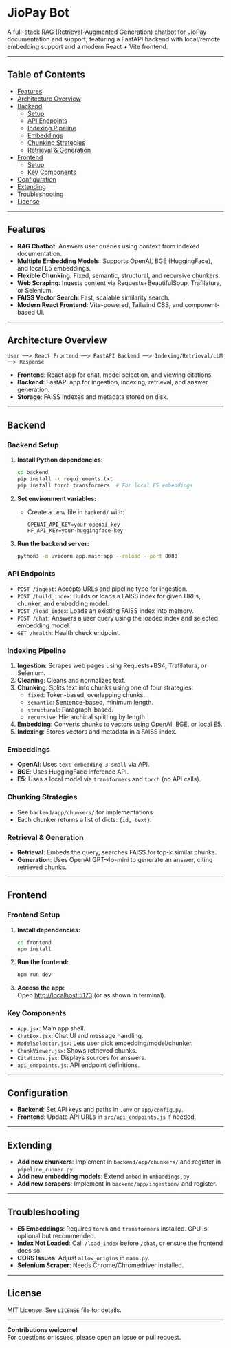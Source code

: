 # JioPay Bot

A full-stack RAG (Retrieval-Augmented Generation) chatbot for JioPay documentation and support, featuring a FastAPI backend with local/remote embedding support and a modern React + Vite frontend.

---

## Table of Contents

- [Features](#features)
- [Architecture Overview](#architecture-overview)
- [Backend](#backend)
  - [Setup](#backend-setup)
  - [API Endpoints](#api-endpoints)
  - [Indexing Pipeline](#indexing-pipeline)
  - [Embeddings](#embeddings)
  - [Chunking Strategies](#chunking-strategies)
  - [Retrieval & Generation](#retrieval--generation)
- [Frontend](#frontend)
  - [Setup](#frontend-setup)
  - [Key Components](#key-components)
- [Configuration](#configuration)
- [Extending](#extending)
- [Troubleshooting](#troubleshooting)
- [License](#license)

---

## Features

- **RAG Chatbot**: Answers user queries using context from indexed documentation.
- **Multiple Embedding Models**: Supports OpenAI, BGE (HuggingFace), and local E5 embeddings.
- **Flexible Chunking**: Fixed, semantic, structural, and recursive chunkers.
- **Web Scraping**: Ingests content via Requests+BeautifulSoup, Trafilatura, or Selenium.
- **FAISS Vector Search**: Fast, scalable similarity search.
- **Modern React Frontend**: Vite-powered, Tailwind CSS, and component-based UI.

---

## Architecture Overview

```
User ──> React Frontend ──> FastAPI Backend ──> Indexing/Retrieval/LLM ──> Response
```

- **Frontend**: React app for chat, model selection, and viewing citations.
- **Backend**: FastAPI app for ingestion, indexing, retrieval, and answer generation.
- **Storage**: FAISS indexes and metadata stored on disk.

---

## Backend

### Backend Setup

1. **Install Python dependencies:**
	```sh
	cd backend
	pip install -r requirements.txt
	pip install torch transformers  # For local E5 embeddings
	```

2. **Set environment variables:**
	- Create a `.env` file in `backend/` with:
	  ```
	  OPENAI_API_KEY=your-openai-key
	  HF_API_KEY=your-huggingface-key
	  ```

3. **Run the backend server:**
	```sh
	python3 -m uvicorn app.main:app --reload --port 8000
	```

### API Endpoints

- `POST /ingest`: Accepts URLs and pipeline type for ingestion.
- `POST /build_index`: Builds or loads a FAISS index for given URLs, chunker, and embedding model.
- `POST /load_index`: Loads an existing FAISS index into memory.
- `POST /chat`: Answers a user query using the loaded index and selected embedding model.
- `GET /health`: Health check endpoint.

### Indexing Pipeline

1. **Ingestion**: Scrapes web pages using Requests+BS4, Trafilatura, or Selenium.
2. **Cleaning**: Cleans and normalizes text.
3. **Chunking**: Splits text into chunks using one of four strategies:
	- `fixed`: Token-based, overlapping chunks.
	- `semantic`: Sentence-based, minimum length.
	- `structural`: Paragraph-based.
	- `recursive`: Hierarchical splitting by length.
4. **Embedding**: Converts chunks to vectors using OpenAI, BGE, or local E5.
5. **Indexing**: Stores vectors and metadata in a FAISS index.

### Embeddings

- **OpenAI**: Uses `text-embedding-3-small` via API.
- **BGE**: Uses HuggingFace Inference API.
- **E5**: Uses a local model via `transformers` and `torch` (no API calls).

### Chunking Strategies

- See `backend/app/chunkers/` for implementations.
- Each chunker returns a list of dicts: `{id, text}`.

### Retrieval & Generation

- **Retrieval**: Embeds the query, searches FAISS for top-k similar chunks.
- **Generation**: Uses OpenAI GPT-4o-mini to generate an answer, citing retrieved chunks.

---

## Frontend

### Frontend Setup

1. **Install dependencies:**
	```sh
	cd frontend
	npm install
	```

2. **Run the frontend:**
	```sh
	npm run dev
	```

3. **Access the app:**  
	Open [http://localhost:5173](http://localhost:5173) (or as shown in terminal).

### Key Components

- `App.jsx`: Main app shell.
- `ChatBox.jsx`: Chat UI and message handling.
- `ModelSelector.jsx`: Lets user pick embedding/model/chunker.
- `ChunkViewer.jsx`: Shows retrieved chunks.
- `Citations.jsx`: Displays sources for answers.
- `api_endpoints.js`: API endpoint definitions.

---

## Configuration

- **Backend**: Set API keys and paths in `.env` or `app/config.py`.
- **Frontend**: Update API URLs in `src/api_endpoints.js` if needed.

---

## Extending

- **Add new chunkers**: Implement in `backend/app/chunkers/` and register in `pipeline_runner.py`.
- **Add new embedding models**: Extend `embed` in `embeddings.py`.
- **Add new scrapers**: Implement in `backend/app/ingestion/` and register.

---

## Troubleshooting

- **E5 Embeddings**: Requires `torch` and `transformers` installed. GPU is optional but recommended.
- **Index Not Loaded**: Call `/load_index` before `/chat`, or ensure the frontend does so.
- **CORS Issues**: Adjust `allow_origins` in `main.py`.
- **Selenium Scraper**: Needs Chrome/Chromedriver installed.

---

## License

MIT License. See `LICENSE` file for details.

---

**Contributions welcome!**  
For questions or issues, please open an issue or pull request.
